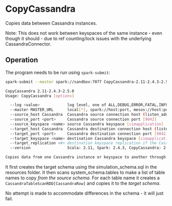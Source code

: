 CopyCassandra
=============

Copies data between Cassandra instances.

Note: This does not work between keyspaces of the same instance - even though it should - due to ref counting/lock
issues with the underlying CassandraConnector.

Operation
---------

The program needs to be run using `spark-submit`:

```bash
spark-submit --master spark://sandbox:7077 CopyCassandra-2.11-2.4.3-2.5.0-jar-with-dependencies.jar --help

CopyCassandra 2.11-2.4.3-2.5.0
Usage: CopyCassandra [options]

  --log <value>            log level, one of ALL,DEBUG,ERROR,FATAL,INFO,OFF,TRACE,WARN [OFF]
  --master MASTER_URL      local[*], spark://host:port, mesos://host:port or yarn []
  --source_host Cassandra  Cassandra source connection host (listen_address or seed in cassandra.yaml) [localhost]
  --source_port <port>     Cassandra source connection port [9042]
  --source_keyspace <name> source Cassandra keyspace [cimapplication]
  --target_host Cassandra  Cassandra destination connection host (listen_address or seed in cassandra.yaml) [localhost]
  --target_port <port>     Cassandra destination connection port [9042]
  --target_keyspace <name> destination Cassandra keyspace [cimapplication]
  --target_replication <#> destination keyspace replication if the Cassandra keyspace needs creation [1]
  --version                Scala: 2.11, Spark: 2.4.3, CopyCassandra: 2.5.0

Copies data from one Cassandra instance or keyspace to another through Spark.
```

It first creates the target schema using the simulation_schema.sql in the resources folder.
It then scans system_schema.tables to make a list of table names to copy *from the source schema*.
For each table name it creates a `CassandraTableScanRDD[CassandraRow]` and copies it to the *target schema*.

No attempt is made to accommodate differences in the schema - it will just fail.

